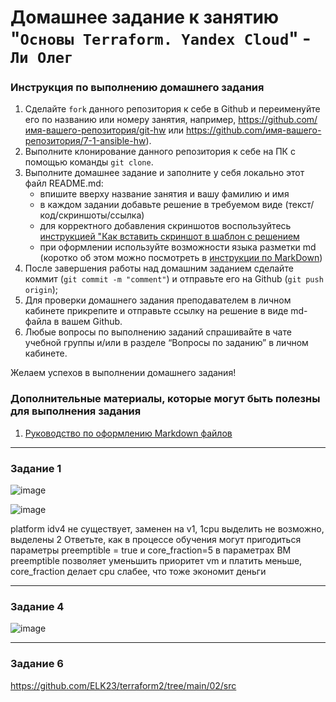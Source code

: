 # Домашнее задание к занятию "`Основы Terraform. Yandex Cloud`" - `Ли Олег`


### Инструкция по выполнению домашнего задания

   1. Сделайте `fork` данного репозитория к себе в Github и переименуйте его по названию или номеру занятия, например, https://github.com/имя-вашего-репозитория/git-hw или  https://github.com/имя-вашего-репозитория/7-1-ansible-hw).
   2. Выполните клонирование данного репозитория к себе на ПК с помощью команды `git clone`.
   3. Выполните домашнее задание и заполните у себя локально этот файл README.md:
      - впишите вверху название занятия и вашу фамилию и имя
      - в каждом задании добавьте решение в требуемом виде (текст/код/скриншоты/ссылка)
      - для корректного добавления скриншотов воспользуйтесь [инструкцией "Как вставить скриншот в шаблон с решением](https://github.com/netology-code/sys-pattern-homework/blob/main/screen-instruction.md)
      - при оформлении используйте возможности языка разметки md (коротко об этом можно посмотреть в [инструкции  по MarkDown](https://github.com/netology-code/sys-pattern-homework/blob/main/md-instruction.md))
   4. После завершения работы над домашним заданием сделайте коммит (`git commit -m "comment"`) и отправьте его на Github (`git push origin`);
   5. Для проверки домашнего задания преподавателем в личном кабинете прикрепите и отправьте ссылку на решение в виде md-файла в вашем Github.
   6. Любые вопросы по выполнению заданий спрашивайте в чате учебной группы и/или в разделе “Вопросы по заданию” в личном кабинете.
   
Желаем успехов в выполнении домашнего задания!
   
### Дополнительные материалы, которые могут быть полезны для выполнения задания

1. [Руководство по оформлению Markdown файлов](https://gist.github.com/Jekins/2bf2d0638163f1294637#Code)

---

### Задание 1

![image](https://github.com/user-attachments/assets/c9de195d-2e3f-4f44-a1b3-9d241bd71071)

![image](https://github.com/user-attachments/assets/3156e964-ae37-4a97-aaff-17af4edbd8f6)

platform idv4 не существует, заменен на v1, 1cpu выделить не возможно, выделены 2
Ответьте, как в процессе обучения могут пригодиться параметры preemptible = true и core_fraction=5 в параметрах ВМ
preemptible позволяет уменьшить приоритет vm и платить меньше, core_fraction делает cpu слабее, что тоже экономит деньги




---

### Задание 4

![image](https://github.com/user-attachments/assets/8d80d926-e6d5-4933-95c9-7a30ba19992e)



---

### Задание 6
https://github.com/ELK23/terraform2/tree/main/02/src
